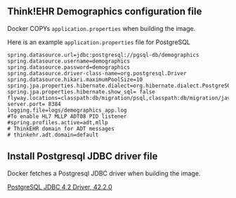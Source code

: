 ## Think!EHR Demographics configuration file

Docker COPYs `application.properties` when building the image.

Here is an example `application.properties` file for PostgreSQL

```
spring.datasource.url=jdbc:postgresql://pgsql-db/demographics
spring.datasource.username=demographics
spring.datasource.password=demographics
spring.datasource.driver-class-name=org.postgresql.Driver
spring.datasource.hikari.maximumPoolSize=10
spring.jpa.properties.hibernate.dialect=org.hibernate.dialect.PostgreSQL9Dialect
spring.jpa.properties.hibernate.show_sql= false
flyway.locations=classpath:db/migration/psql,classpath:db/migration/java
server.port= 8384
logging.file=logs/demographics_app.log
#To enable HL7 MLLP ADT08 PID listener
#spring.profiles.active=adt,mllp
# ThinkEHR domain for ADT messages
# thinkehr.adt.domain=default
```

## Install Postgresql JDBC driver file

Docker fetches a Postgresql JDBC driver when building the image.

[PostgreSQL JDBC 4.2 Driver, 42.2.0](https://jdbc.postgresql.org/download/postgresql-42.2.0.jar)
